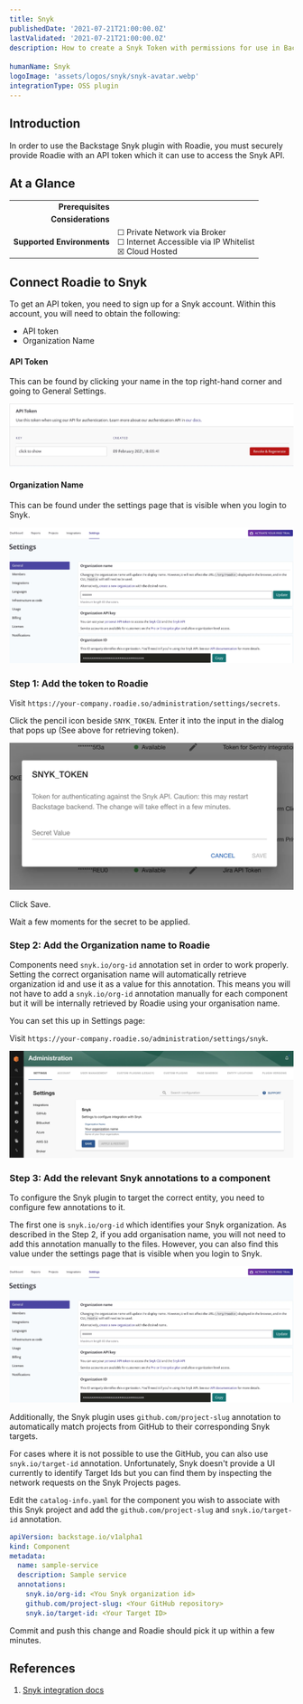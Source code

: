 ```yaml
---
title: Snyk
publishedDate: '2021-07-21T21:00:00.0Z'
lastValidated: '2021-07-21T21:00:00.0Z'
description: How to create a Snyk Token with permissions for use in Backstage and apply it to Roadie.

humanName: Snyk
logoImage: 'assets/logos/snyk/snyk-avatar.webp'
integrationType: OSS plugin
---
```


## Introduction

In order to use the Backstage Snyk plugin with Roadie, you must securely provide Roadie with an API token which it can use to access the Snyk API.

## At a Glance
| | |
|---: | --- |
| **Prerequisites** |  |
| **Considerations** |  |
| **Supported Environments** | ☐ Private Network via Broker <br /> ☐ Internet Accessible via IP Whitelist <br /> ☒ Cloud Hosted |

## Connect Roadie to Snyk

To get an API token, you need to sign up for a Snyk account. Within this account, you will need to obtain the following:

 * API token
 * Organization Name

#### API Token

This can be found by clicking your name in the top right-hand corner and going to General Settings.

![API token for Snyk.](./api-token.webp)

#### Organization Name

This can be found under the settings page that is visible when you login to Snyk.

![Organization Name Snyk.](./org.webp)


### Step 1: Add the token to Roadie

Visit `https://your-company.roadie.so/administration/settings/secrets`.

Click the pencil icon beside `SNYK_TOKEN`. Enter it into the input in the dialog that pops up (See above for retrieving token).

![a dialog box with an input called Secret Value. The Snyk token is pasted inside.](./secret.webp)

Click Save.

Wait a few moments for the secret to be applied.

### Step 2: Add the Organization name to Roadie

Components need `snyk.io/org-id` annotation set in order to work properly. Setting the correct organisation name will automatically retrieve organization id and use it as a value for this annotation. 
This means you will not have to add a `snyk.io/org-id` annotation manually for each component but it will be internally retrieved by Roadie using your organisation name.

You can set this up in Settings page:

Visit `https://your-company.roadie.so/administration/settings/snyk`.

![A text field with snyk org name.](./snyk-organisation-name-settings.webp)

### Step 3: Add the relevant Snyk annotations to a component

To configure the Snyk plugin to target the correct entity, you need to configure few annotations to it.

The first one is `snyk.io/org-id` which identifies your Snyk organization. As described in the Step 2, if you add organisation name, you will not need to add this annotation manually to the files. However, you can also find this value under the settings page that is visible when you login to Snyk.

![Organization Name Snyk.](./org.webp)

Additionally, the Snyk plugin uses `github.com/project-slug` annotation to automatically match projects from GitHub to their corresponding Snyk targets. 

For cases where it is not possible to use the GitHub, you can also use `snyk.io/target-id` annotation. Unfortunately, Snyk doesn't provide a UI currently to identify Target Ids but you can find them by inspecting the network requests on the Snyk Projects pages. 

Edit the `catalog-info.yaml` for the component you wish to associate with this Snyk project and add the `github.com/project-slug` and `snyk.io/target-id` annotation.

```yaml
apiVersion: backstage.io/v1alpha1
kind: Component
metadata:
  name: sample-service
  description: Sample service
  annotations:
    snyk.io/org-id: <You Snyk organization id>
    github.com/project-slug: <Your GitHub repository>
    snyk.io/target-id: <Your Target ID>
```

Commit and push this change and Roadie should pick it up within a few minutes.

## References

1. [Snyk integration docs](https://snyk.io/blog/backstage-integration-with-the-snyk-api/)

